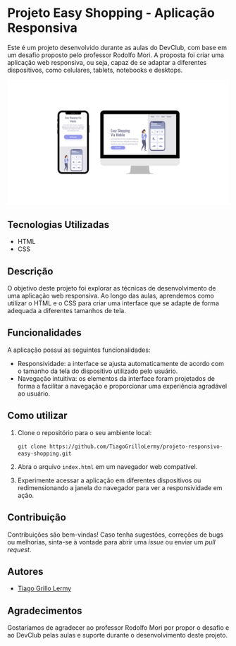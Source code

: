 # Projeto Easy Shopping - Aplicação Responsiva

Este é um projeto desenvolvido durante as aulas do DevClub, com base em um desafio proposto pelo professor Rodolfo Mori. A proposta foi criar uma aplicação web responsiva, ou seja, capaz de se adaptar a diferentes dispositivos, como celulares, tablets, notebooks e desktops.
<div align=center">
  
<img src="./assets/easy-shopping.png">

</div>

## Tecnologias Utilizadas

- HTML
- CSS

## Descrição

O objetivo deste projeto foi explorar as técnicas de desenvolvimento de uma aplicação web responsiva. Ao longo das aulas, aprendemos como utilizar o HTML e o CSS para criar uma interface que se adapte de forma adequada a diferentes tamanhos de tela.

## Funcionalidades

A aplicação possui as seguintes funcionalidades:

- Responsividade: a interface se ajusta automaticamente de acordo com o tamanho da tela do dispositivo utilizado pelo usuário.
- Navegação intuitiva: os elementos da interface foram projetados de forma a facilitar a navegação e proporcionar uma experiência agradável ao usuário.

## Como utilizar

1. Clone o repositório para o seu ambiente local:
   ```
   git clone https://github.com/TiagoGrilloLermy/projeto-responsivo-easy-shopping.git
   ```

2. Abra o arquivo `index.html` em um navegador web compatível.

3. Experimente acessar a aplicação em diferentes dispositivos ou redimensionando a janela do navegador para ver a responsividade em ação.

## Contribuição

Contribuições são bem-vindas! Caso tenha sugestões, correções de bugs ou melhorias, sinta-se à vontade para abrir uma *issue* ou enviar um *pull request*.

## Autores

- [Tiago Grillo Lermy](https://github.com/TiagoGrilloLermy)

## Agradecimentos

Gostaríamos de agradecer ao professor <a>Rodolfo Mori<a> por propor o desafio e ao <a>DevClub<a> pelas aulas e suporte durante o desenvolvimento deste projeto.


